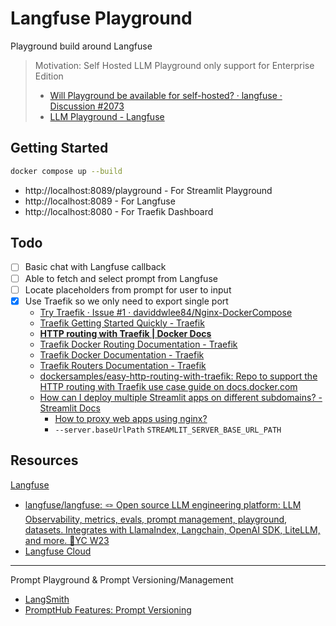 # Langfuse Playground

Playground build around Langfuse

> Motivation: Self Hosted LLM Playground only support for Enterprise Edition
>
> - [Will Playground be available for self-hosted? · langfuse · Discussion #2073](https://github.com/orgs/langfuse/discussions/2073)
> - [LLM Playground - Langfuse](https://langfuse.com/docs/playground)

## Getting Started

```bash
docker compose up --build
```

- http://localhost:8089/playground - For Streamlit Playground
- http://localhost:8089 - For Langfuse
- http://localhost:8080 - For Traefik Dashboard

## Todo

- [ ] Basic chat with Langfuse callback
- [ ] Able to fetch and select prompt from Langfuse
- [ ] Locate placeholders from prompt for user to input
- [X] Use Traefik so we only need to export single port
  - [Try Traefik · Issue #1 · daviddwlee84/Nginx-DockerCompose](https://github.com/daviddwlee84/Nginx-DockerCompose/issues/1)
  - [Traefik Getting Started Quickly - Traefik](https://doc.traefik.io/traefik/getting-started/quick-start/)
  - [**HTTP routing with Traefik | Docker Docs**](https://docs.docker.com/guides/traefik/)
  - [Traefik Docker Routing Documentation - Traefik](https://doc.traefik.io/traefik/routing/providers/docker/)
  - [Traefik Docker Documentation - Traefik](https://doc.traefik.io/traefik/user-guides/docker-compose/basic-example/)
  - [Traefik Routers Documentation - Traefik](https://doc.traefik.io/traefik/routing/routers/)
  - [dockersamples/easy-http-routing-with-traefik: Repo to support the HTTP routing with Traefik use case guide on docs.docker.com](https://github.com/dockersamples/easy-http-routing-with-traefik)
  - [How can I deploy multiple Streamlit apps on different subdomains? - Streamlit Docs](https://docs.streamlit.io/knowledge-base/deploy/deploy-multiple-streamlit-apps-different-subdomains)
    - [How to proxy web apps using nginx?](https://gist.github.com/soheilhy/8b94347ff8336d971ad0)
    - `--server.baseUrlPath` `STREAMLIT_SERVER_BASE_URL_PATH`

## Resources

[Langfuse](https://langfuse.com/)

- [langfuse/langfuse: 🪢 Open source LLM engineering platform: LLM Observability, metrics, evals, prompt management, playground, datasets. Integrates with LlamaIndex, Langchain, OpenAI SDK, LiteLLM, and more. 🍊YC W23](https://github.com/langfuse/langfuse)
- [Langfuse Cloud](https://cloud.langfuse.com/)

---

Prompt Playground & Prompt Versioning/Management

- [LangSmith](https://www.langchain.com/langsmith)
- [PromptHub Features: Prompt Versioning](https://www.prompthub.us/features/prompt-versioning)
